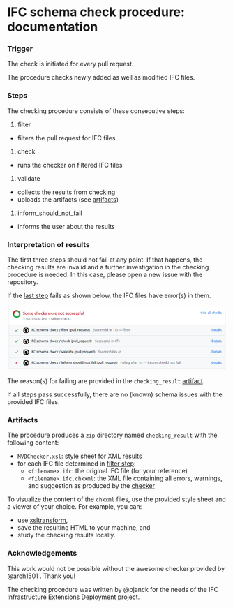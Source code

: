 # IFC schema check procedure: documentation

### Trigger

The check is initiated for every pull request.

The procedure checks newly added as well as modified IFC files.

### Steps

The checking procedure consists of these consecutive steps:
1. <a name="filter"></a> filter
  - filters the pull request for IFC files
1. <a name="check"></a> check
  - runs the checker on filtered IFC files
1. <a name="validate"></a> validate
  - collects the results from checking
  - uploads the artifacts (see [artifacts](#Artifacts))
1. <a name="last"></a> inform_should_not_fail
  - informs the user about the results

### Interpretation of results

The first three steps should not fail at any point.
If that happens, the checking results are invalid and a further investigation in the checking procedure is needed.
In this case, please open a new issue with the repository.

If the [last step](#last) fails as shown below, the IFC files have error(s) in them.

![](./screen_dump_schema_check_fail.png)

The reason(s) for failing are provided in the `checking_result` [artifact](#Artifacts).

If all steps pass successfully, there are no (known) schema issues with the provided IFC files.

### Artifacts

The procedure produces a `zip` directory named `checking_result` with the following content:
- `MVDChecker.xsl`: style sheet for XML results
- for each IFC file determined in [filter step](#filter):
  - `<filename>.ifc`: the original IFC file (for your reference)
  - `<filename>.ifc.chkxml`: the XML file containing all errors, warnings, and suggestion as produced by the [checker](#check)

To visualize the content of the `chkxml` files, use the provided style sheet and a viewer of your choice.
For example, you can:
- use [xsltransform](http://xsltransform.net/), 
- save the resulting HTML to your machine, and 
- study the checking results locally.

### Acknowledgements

This work would not be possible without the awesome checker provided by @arch1501 . Thank you!

The checking procedure was written by @pjanck for the needs of the IFC Infrastructure Extensions Deployment project.
